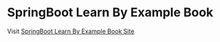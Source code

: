 # SpringBoot Learn By Example Book

Visit <a href="http://sivaprasadreddy.com/springboot-learn-by-example/" target="_blank">SpringBoot Learn By Example Book Site</a>



